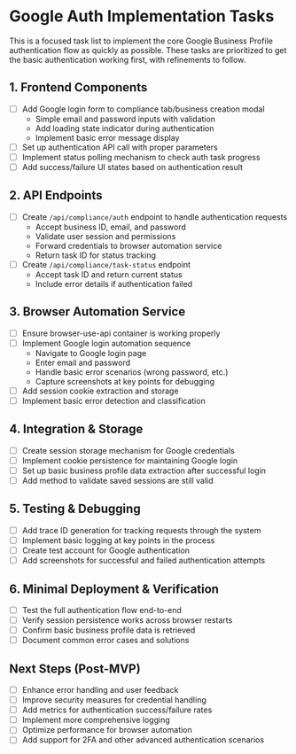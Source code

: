 # Google Auth Implementation Tasks

This is a focused task list to implement the core Google Business Profile authentication flow as quickly as possible. These tasks are prioritized to get the basic authentication working first, with refinements to follow.

## 1. Frontend Components

- [ ] Add Google login form to compliance tab/business creation modal
  - Simple email and password inputs with validation
  - Add loading state indicator during authentication
  - Implement basic error message display
- [ ] Set up authentication API call with proper parameters
- [ ] Implement status polling mechanism to check auth task progress
- [ ] Add success/failure UI states based on authentication result

## 2. API Endpoints

- [ ] Create `/api/compliance/auth` endpoint to handle authentication requests
  - Accept business ID, email, and password
  - Validate user session and permissions
  - Forward credentials to browser automation service
  - Return task ID for status tracking
- [ ] Create `/api/compliance/task-status` endpoint
  - Accept task ID and return current status
  - Include error details if authentication failed

## 3. Browser Automation Service

- [ ] Ensure browser-use-api container is working properly
- [ ] Implement Google login automation sequence
  - Navigate to Google login page
  - Enter email and password
  - Handle basic error scenarios (wrong password, etc.)
  - Capture screenshots at key points for debugging
- [ ] Add session cookie extraction and storage
- [ ] Implement basic error detection and classification

## 4. Integration & Storage

- [ ] Create session storage mechanism for Google credentials
- [ ] Implement cookie persistence for maintaining Google login
- [ ] Set up basic business profile data extraction after successful login
- [ ] Add method to validate saved sessions are still valid

## 5. Testing & Debugging

- [ ] Add trace ID generation for tracking requests through the system
- [ ] Implement basic logging at key points in the process
- [ ] Create test account for Google authentication
- [ ] Add screenshots for successful and failed authentication attempts

## 6. Minimal Deployment & Verification

- [ ] Test the full authentication flow end-to-end
- [ ] Verify session persistence works across browser restarts
- [ ] Confirm basic business profile data is retrieved
- [ ] Document common error cases and solutions

## Next Steps (Post-MVP)

- [ ] Enhance error handling and user feedback
- [ ] Improve security measures for credential handling
- [ ] Add metrics for authentication success/failure rates
- [ ] Implement more comprehensive logging
- [ ] Optimize performance for browser automation
- [ ] Add support for 2FA and other advanced authentication scenarios